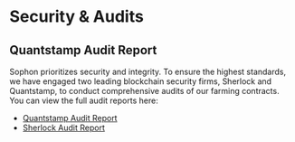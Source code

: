 # Security & Audits

## Quantstamp  Audit Report

Sophon prioritizes security and integrity. To ensure the highest standards, we have engaged two leading blockchain security firms, Sherlock and Quantstamp, to conduct comprehensive audits of our farming contracts. You can view the full audit reports here:

* [Quantstamp Audit Report](https://github.com/sophon-org/farming-contracts/blob/main/audits/Quantstamp%20-%20Sophon%20Farming%20Final%20Report.pdf)
* [Sherlock Audit Report](https://github.com/sophon-org/farming-contracts/blob/main/audits/Sherlock%20-%20sophon-farming-contracts-audit-report-1718619027.pdf)
